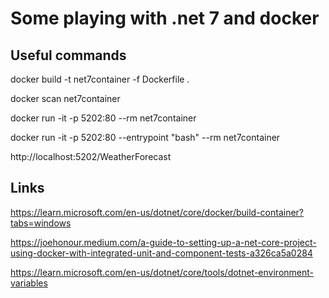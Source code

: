 # Some playing with .net 7 and docker

## Useful commands
docker build -t net7container -f Dockerfile .

docker scan net7container

docker run -it -p 5202:80 --rm net7container

docker run -it -p 5202:80 --entrypoint "bash" --rm net7container

http://localhost:5202/WeatherForecast



## Links
https://learn.microsoft.com/en-us/dotnet/core/docker/build-container?tabs=windows

https://joehonour.medium.com/a-guide-to-setting-up-a-net-core-project-using-docker-with-integrated-unit-and-component-tests-a326ca5a0284





https://learn.microsoft.com/en-us/dotnet/core/tools/dotnet-environment-variables


